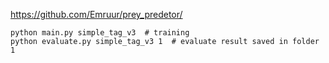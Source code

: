https://github.com/Emruur/prey_predetor/

```shell
python main.py simple_tag_v3  # training
python evaluate.py simple_tag_v3 1  # evaluate result saved in folder 1
```
